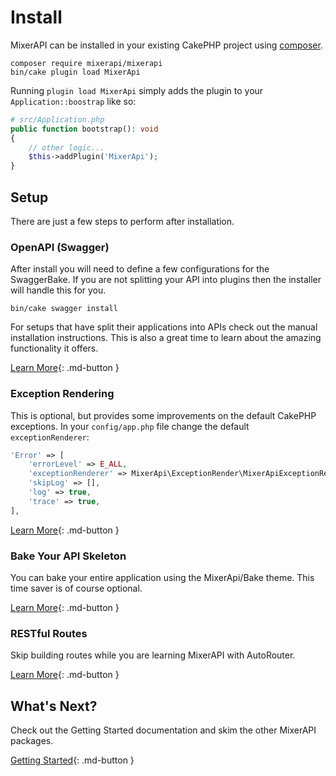 # Install

<!-- The easiest way to install MixerAPI is through the app skeleton. 
You may also install via composer into your existing CakePHP project or install the individual plugins as-needed. The 
documentation includes steps for installing plugins separately. For either method you will need 
[composer](https://getcomposer.org/doc/00-intro.md#installation-linux-unix-macos), which is dependency manager for PHP.

## App Skeleton

Installing from the application skeleton is great if you are starting your API from scratch. It will install the 
latest version of CakePHP and MixerAPI. The App Skeleton also comes with an optional 
[docker-compose](https://docs.docker.com/compose/) setup.

```console
composer create-project -s dev --prefer-dist mixerapi/app 
```

## Composer

If you have an existing application or feel comfortable doing things yourself then you can install with composer.
-->

MixerAPI can be installed in your existing CakePHP project using 
[composer](https://getcomposer.org/doc/00-intro.md#installation-linux-unix-macos). 

```console
composer require mixerapi/mixerapi
bin/cake plugin load MixerApi
```

Running `plugin load MixerApi` simply adds the plugin to your `Application::boostrap` like so:

```php
# src/Application.php
public function bootstrap(): void
{
    // other logic...
    $this->addPlugin('MixerApi');
}
```

## Setup

There are just a few steps to perform after installation.

### OpenAPI (Swagger)

After install you will need to define a few configurations for the SwaggerBake. If you are not splitting your API into 
plugins then the installer will handle this for you.

```console
bin/cake swagger install
```

For setups that have split their applications into APIs check out the manual installation instructions. This is also a 
great time to learn about the amazing functionality it offers.

[Learn More](/cakephp-swagger-bake){: .md-button }

### Exception Rendering

This is optional, but provides some improvements on the default CakePHP exceptions. In your `config/app.php` file 
change the default `exceptionRenderer`:

```php
'Error' => [
    'errorLevel' => E_ALL,
    'exceptionRenderer' => MixerApi\ExceptionRender\MixerApiExceptionRenderer::class,
    'skipLog' => [],
    'log' => true,
    'trace' => true,
],
```

[Learn More](/exception-render){: .md-button }

### Bake Your API Skeleton

You can bake your entire application using the MixerApi/Bake theme. This time saver is of course optional.

[Learn More](/bake){: .md-button }

### RESTful Routes

Skip building routes while you are learning MixerAPI with AutoRouter.

[Learn More](/rest){: .md-button }

## What's Next?

Check out the Getting Started documentation and skim the other MixerAPI packages.

[Getting Started](/workflow){: .md-button }